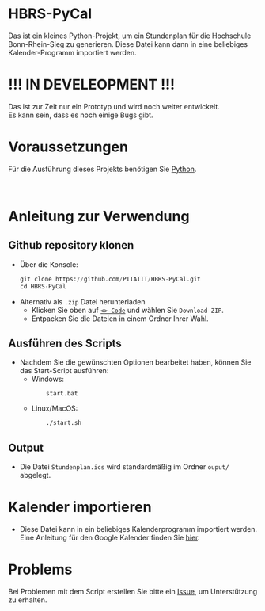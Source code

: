 # HBRS-PyCal
Das ist ein kleines Python-Projekt, um ein Stundenplan für die Hochschule Bonn-Rhein-Sieg zu generieren.
Diese Datei kann dann in eine beliebiges Kalender-Programm importiert werden.

# !!! IN DEVELEOPMENT !!! 

Das ist zur Zeit nur ein Prototyp und wird noch weiter entwickelt. \
Es kann sein, dass es noch einige Bugs gibt.

# Voraussetzungen
Für die Ausführung dieses Projekts benötigen Sie [Python](https://www.python.org/).

<br>

# Anleitung zur Verwendung

## Github repository klonen
- Über die Konsole:
    ```python
    git clone https://github.com/PIIAIIT/HBRS-PyCal.git
    cd HBRS-PyCal
    ```
- Alternativ als `.zip` Datei herunterladen
    + Klicken Sie oben auf [`<> Code`](https://github.com/PIIAIIT/HBRS-PyCal/archive/refs/heads/dev.zip) und wählen Sie `Download ZIP`.
    + Entpacken Sie die Dateien in einem Ordner Ihrer Wahl.

## Ausführen des Scripts
    
- Nachdem Sie die gewünschten Optionen bearbeitet haben, können Sie das Start-Script ausführen:
    + Windows:
      ```
          start.bat
      ```
    + Linux/MacOS:
      ```sh
          ./start.sh
      ```

## Output 
+ Die Datei ```Stundenplan.ics``` wird standardmäßig im Ordner ```ouput/``` abgelegt.


# Kalender importieren

+ Diese Datei kann in ein beliebiges Kalenderprogramm importiert werden. Eine Anleitung für den Google Kalender finden Sie [hier](./src/docs/IMPORT.md).


# Problems
Bei Problemen mit dem Script erstellen Sie bitte ein [Issue](https://github.com/PIIAIIT/HBRS-PyCal/issues), um Unterstützung zu erhalten.

